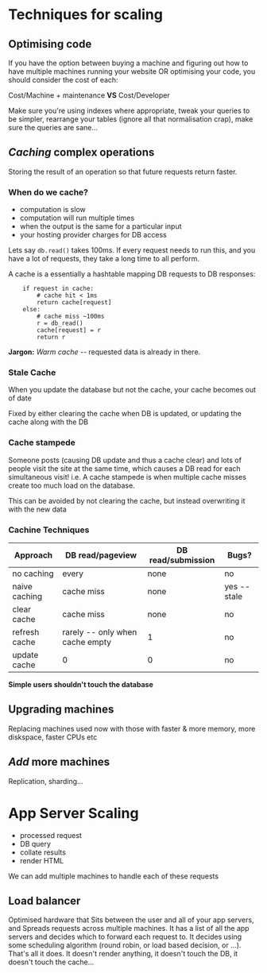 # Techniques for scaling

## Optimising code

If you have the option between buying a machine and figuring out how to have
multiple machines running your website OR optimising your code, you should
consider the cost of each:

Cost/Machine + maintenance **VS** Cost/Developer

Make sure you're using indexes where appropriate, tweak your queries to be simpler, rearrange your tables (ignore all that normalisation crap), make sure the queries are sane...

## _Caching_ complex operations

Storing the result of an operation so that future requests return faster.

### When do we cache?

* computation is slow
* computation will run multiple times
* when the output is the same for a particular input
* your hosting provider charges for DB access

Lets say `db.read()` takes 100ms. If every request needs to run this, and you
have a lot of requests, they take a long time to all perform.

A cache is a essentially a hashtable mapping DB requests to DB responses:

        if request in cache:
            # cache hit < 1ms
            return cache[request]
        else:
            # cache miss ~100ms
            r = db_read()
            cache[request] = r
            return r

**Jargon:** *Warm cache* -- requested data is already in there.

### Stale Cache

When you update the database but not the cache, your cache becomes out of date

Fixed by either clearing the cache when DB is updated, or updating the cache along with the DB

### Cache stampede

Someone posts (causing DB update and thus a cache clear) and lots of people visit the site at the same time, which causes a DB read for each simultaneous visit! i.e. A cache stampede is when multiple cache misses create too much load on the database.

This can be avoided by not clearing the cache, but instead overwriting it with the new data

### Cachine Techniques

Approach | DB read/pageview | DB read/submission | Bugs?
--- | --- | --- | ---
no caching | every | none | no
naive caching | cache miss | none | yes -- stale
clear cache | cache miss | none | no
refresh cache | rarely -- only when cache empty | 1 | no
update cache | 0 | 0 | no

**Simple users shouldn't touch the database**

## Upgrading machines

Replacing machines used now with those with faster & more memory, more diskspace,
faster CPUs etc

## _Add_ more machines

Replication, sharding...

# App Server Scaling

* processed request
* DB query
* collate results
* render HTML

We can add multiple machines to handle each of these requests

## Load balancer

Optimised hardware that Sits between the user and all of your app servers, and Spreads requests across multiple machines. It has a list of all the app servers and decides which to forward each request to. It decides using some scheduling algorithm (round robin, or load based decision, or ...). That's all it does. It doesn't render anything, it doesn't touch the DB, it doesn't touch the cache...